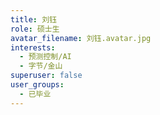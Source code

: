 ```yaml
---
title: 刘钰
role: 硕士生
avatar_filename: 刘钰.avatar.jpg
interests:
  - 预测控制/AI
  - 字节/金山
superuser: false
user_groups:
  - 已毕业
---
```

